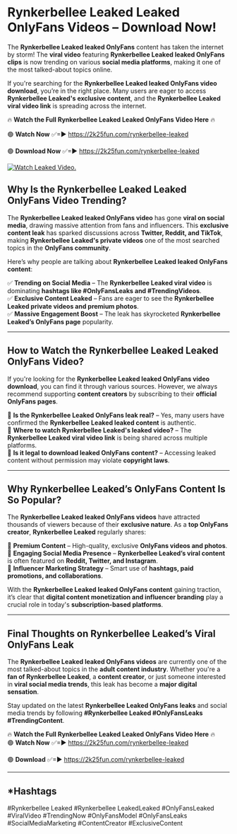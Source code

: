 # Rynkerbellee Leaked Leaked OnlyFans Videos – Download Now!

The **Rynkerbellee Leaked leaked OnlyFans** content has taken the internet by storm! The **viral video** featuring **Rynkerbellee Leaked leaked OnlyFans clips** is now trending on various **social media platforms**, making it one of the most talked-about topics online.  

If you're searching for the **Rynkerbellee Leaked leaked OnlyFans video download**, you’re in the right place. Many users are eager to access **Rynkerbellee Leaked's exclusive content**, and the **Rynkerbellee Leaked viral video link** is spreading across the internet.  

🔥 **Watch the Full Rynkerbellee Leaked Leaked OnlyFans Video Here** 🔥  

🟢 **Watch Now** ✅=► https://2k25fun.com/rynkerbellee-leaked

🟢 **Download Now** ✅=► https://2k25fun.com/rynkerbellee-leaked

[![Watch Leaked Video.](https://miro.medium.com/v2/resize:fit:828/format:webp/1*cilzJN44JGOrTw9NJCrNHA.gif "Watch Leaked Video")](https://2k25fun.com/rynkerbellee-leaked)

## **Why Is the Rynkerbellee Leaked Leaked OnlyFans Video Trending?**  

The **Rynkerbellee Leaked leaked OnlyFans video** has gone **viral on social media**, drawing massive attention from fans and influencers. This **exclusive content leak** has sparked discussions across **Twitter, Reddit, and TikTok**, making **Rynkerbellee Leaked's private videos** one of the most searched topics in the **OnlyFans community**.  

Here’s why people are talking about **Rynkerbellee Leaked leaked OnlyFans content**:  

✅ **Trending on Social Media** – The **Rynkerbellee Leaked viral video** is dominating **hashtags like #OnlyFansLeaks and #TrendingVideos**.  
✅ **Exclusive Content Leaked** – Fans are eager to see the **Rynkerbellee Leaked private videos and premium photos**.  
✅ **Massive Engagement Boost** – The leak has skyrocketed **Rynkerbellee Leaked’s OnlyFans page** popularity.  

---

## **How to Watch the Rynkerbellee Leaked Leaked OnlyFans Video?**  

If you're looking for the **Rynkerbellee Leaked leaked OnlyFans video download**, you can find it through various sources. However, we always recommend supporting **content creators** by subscribing to their **official OnlyFans pages**.  

🔹 **Is the Rynkerbellee Leaked OnlyFans leak real?** – Yes, many users have confirmed the **Rynkerbellee Leaked leaked content** is authentic.  
🔹 **Where to watch Rynkerbellee Leaked's leaked video?** – The **Rynkerbellee Leaked viral video link** is being shared across multiple platforms.  
🔹 **Is it legal to download leaked OnlyFans content?** – Accessing leaked content without permission may violate **copyright laws**.  

---

## **Why Rynkerbellee Leaked’s OnlyFans Content Is So Popular?**  

The **Rynkerbellee Leaked leaked OnlyFans videos** have attracted thousands of viewers because of their **exclusive nature**. As a **top OnlyFans creator**, **Rynkerbellee Leaked** regularly shares:  

📌 **Premium Content** – High-quality, exclusive **OnlyFans videos and photos**.  
📌 **Engaging Social Media Presence** – **Rynkerbellee Leaked’s viral content** is often featured on **Reddit, Twitter, and Instagram**.  
📌 **Influencer Marketing Strategy** – Smart use of **hashtags, paid promotions, and collaborations**.  

With the **Rynkerbellee Leaked leaked OnlyFans content** gaining traction, it’s clear that **digital content monetization and influencer branding** play a crucial role in today's **subscription-based platforms**.  

---

## **Final Thoughts on Rynkerbellee Leaked’s Viral OnlyFans Leak**  

The **Rynkerbellee Leaked leaked OnlyFans videos** are currently one of the most talked-about topics in the **adult content industry**. Whether you're a **fan of Rynkerbellee Leaked**, a **content creator**, or just someone interested in **viral social media trends**, this leak has become a **major digital sensation**.  

Stay updated on the latest **Rynkerbellee Leaked OnlyFans leaks** and social media trends by following **#Rynkerbellee Leaked #OnlyFansLeaks #TrendingContent**.  

🔥 **Watch the Full Rynkerbellee Leaked Leaked OnlyFans Video Here** 🔥  
🟢 **Watch Now** ✅=► https://2k25fun.com/rynkerbellee-leaked

🟢 **Download** ✅=► https://2k25fun.com/rynkerbellee-leaked

---

## *Hashtags
#Rynkerbellee Leaked #Rynkerbellee LeakedLeaked #OnlyFansLeaked #ViralVideo #TrendingNow #OnlyFansModel #OnlyFansLeaks #SocialMediaMarketing #ContentCreator #ExclusiveContent  